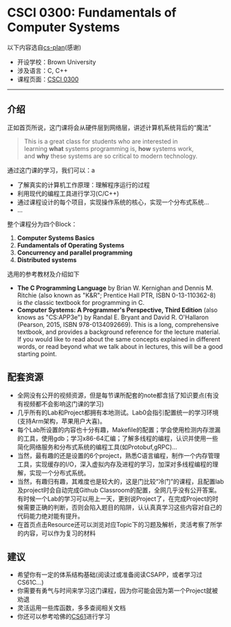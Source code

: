# CSCI 0300: Fundamentals of Computer Systems

以下内容选自[cs-plan](https://cs-plan.com)(感谢)

- 开设学校：Brown University
- 涉及语言：C, C++
- 课程页面：[CSCI 0300](https://cs.brown.edu/courses/csci0300)

---

## 介绍

正如首页所说，这门课将会从硬件层到网络层，讲述计算机系统背后的“魔法”

> This is a great class for students who are interested in learning **what** systems programming is, **how** systems work, and **why** these systems are so critical to modern technology.

通过这门课的学习，我们可以：a

- 了解真实的计算机工作原理：理解程序运行的过程
- 利用现代的编程工具进行学习(C/C++)
- 通过课程设计的每个项目，实现操作系统的核心，实现一个分布式系统...
- ...

整个课程分为四个Block：

1. **Computer Systems Basics**
2. **Fundamentals of Operating Systems**
3. **Concurrency and parallel programming**
4. **Distributed systems**

选用的参考教材及介绍如下

-   **The C Programming Language** by Brian W. Kernighan and Dennis M. Ritchie (also known as "K&R"; Prentice Hall PTR, ISBN 0-13-110362-8) is _the_ classic textbook for programming in C.
-   **Computer Systems: A Programmer's Perspective, Third Edition** (also knows as "CS:APP3e") by Randal E. Bryant and David R. O'Hallaron (Pearson, 2015, ISBN 978-0134092669). This is a long, comprehensive textbook, and provides a background reference for the lecture material. If you would like to read about the same concepts explained in different words, or read beyond what we talk about in lectures, this will be a good starting point.

## 配套资源

- 全网没有公开的视频资源，但是每节课所配套的note都含括了知识要点(有没有视频都不会影响这门课的学习)
- 几乎所有的Lab和Project都拥有本地测试。Lab0会指引配置统一的学习环境(支持Arm架构，苹果用户大喜)。
- 每个Lab所设置的内容也十分有趣，Makefile的配置；学会使用检测内存泄漏的工具，使用gdb；学习x86-64汇编；了解多线程的编程，认识并使用一些简化网络服务和分布式系统的编程工具(如Protobuf,gRPC)...
- 当然，最有趣的还是设置的6个project，熟悉C语言编程，制作一个内存管理工具，实现缓存的I/O，深入虚拟内存及进程的学习，加深对多线程编程的理解，实现一个分布式系统。
- 当然，有趣归有趣，其难度也是较大的，这是门比较“冷门”的课程，且配置lab及project时会自动完成Github Classroom的配置，全网几乎没有公开答案。有时候一个Lab的学习可以用上一天，更别说Project了，在完成Project的时候需要正确的判断，否则会陷入题目的陷阱，认认真真学习这些内容对自己的代码能力绝对能有提升。
- 在首页点击Resource还可以浏览对应Topic下的习题及解析，灵活考察了所学的内容，可以作为复习的材料

## 建议

- 希望你有一定的体系结构基础(阅读过或准备阅读CSAPP，或者学习过CS61C...)
- 你需要有勇气与时间来学习这门课程，因为你可能会因为第一个Project就被劝退
- 灵活运用一些库函数，多多查阅相关文档
- 你还可以参考哈佛的[CS61](https://cs61.seas.harvard.edu/)进行学习